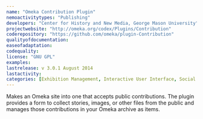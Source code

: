 ```yaml
---
name: "Omeka Contribution Plugin"
nemoactivitytypes: "Publishing"
developers: "Center for History and New Media, George Mason University"
projectwebsite: "http://omeka.org/codex/Plugins/Contribution"
coderepository: "https://github.com/omeka/plugin-Contribution"
qualityofdocumentation: 
easeofadaptation: 
codequality: 
license: "GNU GPL"
examples: 
lastrelease: v 3.0.1 August 2014
lastactivity: 
categories: [Exhibition Management, Interactive User Interface, Social Applications]
---
```

Makes an Omeka site into one that accepts public contributions. The plugin provides a form to collect stories, images, or other files from the public and manages those contributions in your Omeka archive as items.
